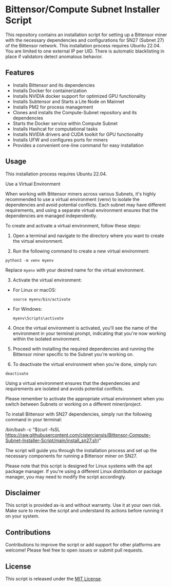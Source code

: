 # Bittensor/Compute Subnet Installer Script
This repository contains an installation script for setting up a Bittensor miner with the necessary dependencies and configurations for SN27 (Subnet 27) of the Bittensor network. This installation process requires Ubuntu 22.04. You are limited to one external IP per UID. There is automatic blacklisting in place if validators detect anomalous behavior. 


## Features

- Installs Bittensor and its dependencies
- Installs Docker for containerization
- Installs NVIDIA docker support for optimized GPU functionality
- Installs Subtensor and Starts a Lite Node on Mainnet
- Installs PM2 for process management
- Clones and installs the Compute-Subnet repository and its dependencies
- Starts the Docker service within Compute Subnet
- Installs Hashcat for computational tasks
- Installs NVIDIA drivers and CUDA toolkit for GPU functionality
- Installs UFW and configures ports for miners
- Provides a convenient one-line command for easy installation

## Usage

This installation process requires Ubuntu 22.04.

Use a Virtual Environment

When working with Bittensor miners across various Subnets, it's highly recommended to use a virtual environment (venv) to isolate the dependencies and avoid potential conflicts. Each subnet may have different requirements, and using a separate virtual environment ensures that the dependencies are managed independently.

To create and activate a virtual environment, follow these steps:

1. Open a terminal and navigate to the directory where you want to create the virtual environment.

2. Run the following command to create a new virtual environment:
```
python3 -m venv myenv
```

Replace `myenv` with your desired name for the virtual environment.

3. Activate the virtual environment:
- For Linux or macOS:
  ```
  source myenv/bin/activate
  ```
- For Windows:
  ```
  myenv\Scripts\activate
  ```

4. Once the virtual environment is activated, you'll see the name of the environment in your terminal prompt, indicating that you're now working within the isolated environment.

5. Proceed with installing the required dependencies and running the Bittensor miner specific to the Subnet you're working on.

6. To deactivate the virtual environment when you're done, simply run:
```
deactivate
```
Using a virtual environment ensures that the dependencies and requirements are isolated and avoids potential conflicts.

Please remember to activate the appropriate virtual environment when you switch between Subnets or working on a different miner/project.

To install Bittensor with SN27 dependencies, simply run the following command in your terminal:

/bin/bash -c "$(curl -fsSL https://raw.githubusercontent.com/cisterciansis/Bittensor-Compute-Subnet-Installer-Script/main/install_sn27.sh)"

The script will guide you through the installation process and set up the necessary components for running a Bittensor miner on SN27.

Please note that this script is designed for Linux systems with the apt package manager. If you're using a different Linux distribution or package manager, you may need to modify the script accordingly.

## Disclaimer

This script is provided as-is and without warranty. Use it at your own risk. Make sure to review the script and understand its actions before running it on your system.

## Contributions

Contributions to improve the script or add support for other platforms are welcome! Please feel free to open issues or submit pull requests.

## License

This script is released under the [MIT License](https://opensource.org/licenses/MIT).
